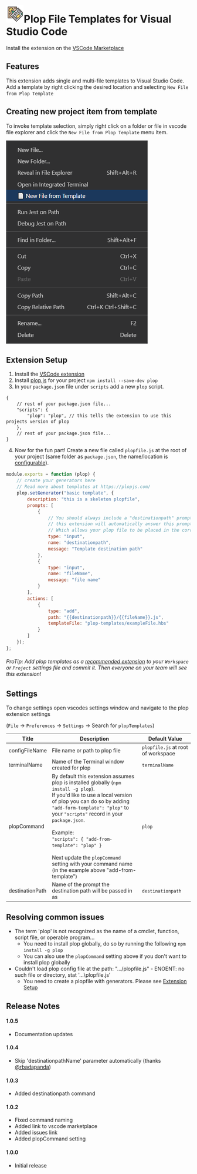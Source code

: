 # <img src="https://raw.githubusercontent.com/samkirkland/plop-templates/master/resources/logo.png" width="48">Plop File Templates for Visual Studio Code

Install the extension on the [VSCode Marketplace](https://marketplace.visualstudio.com/items?itemName=SamKirkland.plop-templates)

## Features
This extension adds single and multi-file templates to Visual Studio Code.
Add a template by right clicking the desired location and selecting `New File from Plop Template`


## Creating new project item from template 
To invoke template selection, simply right click on a folder or file in vscode file explorer and click the `New File from Plop Template` menu item.

<img src="https://raw.githubusercontent.com/samkirkland/plop-templates/master/resources/menu.png">

## Extension Setup
1) Install the [VSCode extension](https://marketplace.visualstudio.com/items?itemName=SamKirkland.plop-templates)
2) Install [plop.js](https://github.com/plopjs/plop) for your project `npm install --save-dev plop`
3) In your `package.json` file under `scripts` add a new `plop` script.
```
{
    // rest of your package.json file...
    "scripts": {
        "plop": "plop", // this tells the extension to use this projects version of plop
    },
    // rest of your package.json file...
}
```

4) Now for the fun part! Create a new file called `plopfile.js` at the root of your project (same folder as `package.json`, the name/location is [configurable](#Settings)).
```js
module.exports = function (plop) {
    // create your generators here
    // Read more about templates at https://plopjs.com/
    plop.setGenerator("basic template", {
        description: "this is a skeleton plopfile",
        prompts: [
            {
                // You should always include a "destinationpath" prompt when using this extension
                // this extension will automatically answer this prompt for the user.
                // Which allows your plop file to be placed in the correct location
                type: "input",
                name: "destinationpath",
                message: "Template destination path"
            },
            {
                type: "input",
                name: "fileName",
                message: "file name"
            }
        ],
        actions: [
            {
                type: "add",
                path: "{{destinationpath}}/{{fileName}}.js",
                templateFile: "plop-templates/exampleFile.hbs"
            }
        ]
    });
};
```


###### ProTip: Add plop templates as a [recommended extension](https://code.visualstudio.com/docs/editor/extension-gallery#_workspace-recommended-extensions) to your `Workspace` or `Project` settings file and commit it. Then everyone on your team will see this extension!

## Settings
To change settings open vscodes settings window and navigate to the plop extension settings

(`File` &rarr; `Preferences` &rarr; `Settings` &rarr; Search for `plopTemplates`)


| Title           | Description                                                                                                                                                                                                                                                                                                                                                                                                                       | Default Value                      |
|-----------------|-----------------------------------------------------------------------------------------------------------------------------------------------------------------------------------------------------------------------------------------------------------------------------------------------------------------------------------------------------------------------------------------------------------------------------------|------------------------------------|
| configFileName  | File name or path to plop file                                                                                                                                                                                                                                                                                                                                                                                                    | `plopfile.js` at root of workspace |
| terminalName    | Name of the Terminal window created for plop                                                                                                                                                                                                                                                                                                                                                                                      | `terminalName`                     |
| plopCommand     | By default this extension assumes plop is installed globally (`npm install -g plop`).<br>If you'd like to use a local version of plop you can do so by adding `"add-form-template": "plop"` to your `"scripts"` record in your `package.json`.<br><br>Example:<br>```"scripts": { "add-from-template": "plop" }```<br><br>Next update the `plopCommand` setting with your command name (in the example above "add-from-template") | `plop`                             |
| destinationPath | Name of the prompt the destination path will be passed in as                                                                                                                                                                                                                                                                                                                                                                      | `destinationpath`                  |

## Resolving common issues
* The term 'plop' is not recognized as the name of a cmdlet, function, script file, or operable program...
  * You need to install plop globally, do so by running the following `npm install -g plop`
  * You can also use the `plopCommand` setting above if you don't want to install plop globally
* Couldn't load plop config file at the path: ".../plopfile.js" - ENOENT: no such file or directory, stat '...\plopfile.js'
  * You need to create a plopfile with generators. Please see [Extension Setup](#Extension-Setup)


## Release Notes

#### 1.0.5
- Documentation updates

#### 1.0.4
- Skip 'destinationpathName' parameter automatically (thanks [@rbadapanda](https://github.com/rbadapanda))

#### 1.0.3
- Added destinationpath command

#### 1.0.2
- Fixed command naming
- Added link to vscode marketplace
- Added issues link
- Added plopCommand setting

#### 1.0.0
- Initial release
